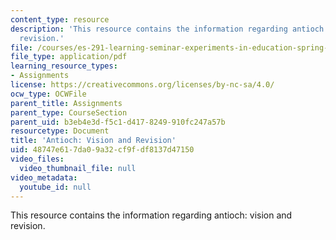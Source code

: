 ```yaml
---
content_type: resource
description: 'This resource contains the information regarding antioch: vision and
  revision.'
file: /courses/es-291-learning-seminar-experiments-in-education-spring-2003/48747e617da09a32cf9fdf8137d47150_MITES_291S03_4a_antioch.pdf
file_type: application/pdf
learning_resource_types:
- Assignments
license: https://creativecommons.org/licenses/by-nc-sa/4.0/
ocw_type: OCWFile
parent_title: Assignments
parent_type: CourseSection
parent_uid: b3eb4e3d-f5c1-d417-8249-910fc247a57b
resourcetype: Document
title: 'Antioch: Vision and Revision'
uid: 48747e61-7da0-9a32-cf9f-df8137d47150
video_files:
  video_thumbnail_file: null
video_metadata:
  youtube_id: null
---
```

This resource contains the information regarding antioch: vision and revision.
